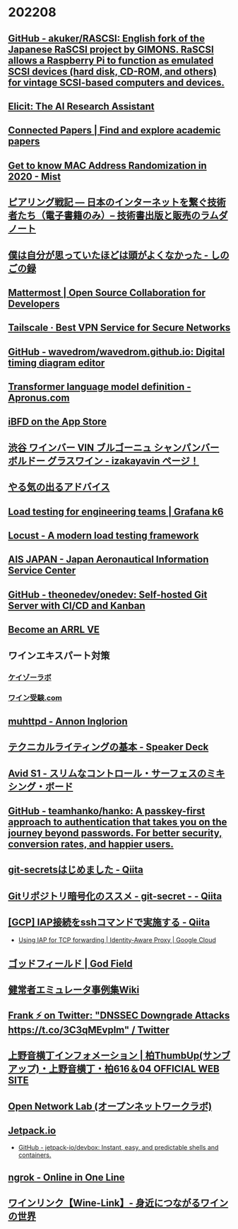 # 202208

## [GitHub - akuker/RASCSI: English fork of the Japanese RaSCSI project by GIMONS. RaSCSI allows a Raspberry Pi to function as emulated SCSI devices (hard disk, CD-ROM, and others) for vintage SCSI-based computers and devices.](https://github.com/akuker/RASCSI)

## [Elicit: The AI Research Assistant](https://elicit.org/)

## [Connected Papers | Find and explore academic papers](https://www.connectedpapers.com/)

## [Get to know MAC Address Randomization in 2020 - Mist](https://www.mist.com/get-to-know-mac-address-randomization-in-2020/)

## [ピアリング戦記 ― 日本のインターネットを繋ぐ技術者たち（電子書籍のみ）– 技術書出版と販売のラムダノート](https://www.lambdanote.com/collections/frontpage/products/peering-ebook)

## [僕は自分が思っていたほどは頭がよくなかった - しのごの録](https://b.log456.com/entry/20120110/p1)

## [Mattermost | Open Source Collaboration for Developers](https://mattermost.com/)

## [Tailscale · Best VPN Service for Secure Networks](https://tailscale.com/)

## [GitHub - wavedrom/wavedrom.github.io: Digital timing diagram editor](https://github.com/wavedrom/wavedrom.github.io)

## [Transformer language model definition - Apronus.com](https://www.apronus.com/math/transformer-language-model-definition)

## [iBFD on the App Store](https://apps.apple.com/jp/app/ibfd/id1195301027)

## [渋谷 ワインバー VIN ブルゴーニュ シャンパンバー ボルドー グラスワイン - izakayavin ページ！](https://www.izakayavin.com/)

## [やる気の出るアドバイス](http://www.nhiro.org/yaruki/)

## [Load testing for engineering teams | Grafana k6](https://k6.io/)

## [Locust - A modern load testing framework](https://locust.io/)

## [AIS JAPAN - Japan Aeronautical Information Service Center](https://aisjapan.mlit.go.jp/Login.do)

## [GitHub - theonedev/onedev: Self-hosted Git Server with CI/CD and Kanban](https://github.com/theonedev/onedev)

## [Become an ARRL VE](http://www.arrl.org/become-an-arrl-ve)

## ワインエキスパート対策

### [ケイゾーラボ](https://k3blog.net/)

### [ワイン受験.com](https://www.wine-jyuken.com/)

## [muhttpd - Annon Inglorion](http://inglorion.net/software/muhttpd/)

## [テクニカルライティングの基本 - Speaker Deck](https://speakerdeck.com/naohiro_nakata/technicalwriting)

## [Avid S1 - スリムなコントロール・サーフェスのミキシング・ボード](https://www.avid.com/ja/products/avid-s1)

## [GitHub - teamhanko/hanko: A passkey-first approach to authentication that takes you on the journey beyond passwords. For better security, conversion rates, and happier users.](https://github.com/teamhanko/hanko)

## [git-secretsはじめました - Qiita](https://qiita.com/jqtype/items/9196e047eddb53d07a91)

## [Gitリポジトリ暗号化のススメ - git-secret - - Qiita](https://qiita.com/jqtype/items/9b0524baa4b7fe6dbde0)

## [[GCP] IAP接続をsshコマンドで実施する - Qiita](https://qiita.com/Gen-Arch/items/b623f8ef7ab8cdaa9153)
- [Using IAP for TCP forwarding | Identity-Aware Proxy | Google Cloud](https://cloud.google.com/iap/docs/using-tcp-forwarding#iap-desktop)

## [ゴッドフィールド | God Field](https://godfield.net/)

## [健常者エミュレータ事例集Wiki](https://healthy-person-emulator.memo.wiki/d/)

## [Frank ⚡ on Twitter: "DNSSEC Downgrade Attacks https://t.co/3C3qMEvplm" / Twitter](https://twitter.com/jedisct1/status/1560664756671123457)

## [上野音横丁インフォメーション | 柏ThumbUp(サンブアップ)・上野音横丁・柏616＆04 OFFICIAL WEB SITE](http://athers-music.com/livehouse/otoyoko-information/)

## [Open Network Lab (オープンネットワークラボ)](https://onlab.jp/)

## [Jetpack.io](https://www.jetpack.io/)
- [GitHub - jetpack-io/devbox: Instant, easy, and predictable shells and containers.](https://github.com/jetpack-io/devbox)

## [ngrok - Online in One Line](https://ngrok.com/)

## [ワインリンク【Wine-Link】- 身近につながるワインの世界](https://wine-link.net/)
